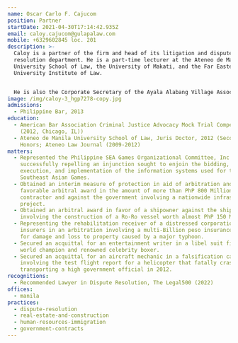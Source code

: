 ```yaml
---
name: Oscar Carlo F. Cajucom
position: Partner
startDate: 2021-04-30T17:14:42.935Z
email: caloy.cajucom@gulapalaw.com
mobile: +6329602845 loc. 201
description: >-
  Caloy is a partner of the firm and head of its litigation and dispute
  resolution department. He is a part-time lecturer at the Ateneo de Manila
  University School of Law, the University of Makati, and the Far Eastern
  University Institute of Law.


  He is also the Corporate Secretary of the Ayala Alabang Village Association, Inc. and a member of the Philippine Dispute Resolution Center, Inc. (PDRCI)
image: /img/caloy-3_hgp7278-copy.jpg
admissions:
  - Philippine Bar, 2013
education:
  - American Bar Association Criminal Justice Advocacy Mock Trial Competition
    (2012, Chicago, IL))
  - Ateneo de Manila University School of Law, Juris Doctor, 2012 (Second
    Honors; Ateneo Law Journal (2009-2012)
matters:
  - Represented the Philippine SEA Games Organizational Committee, Inc. in
    successfully repelling an injunction sought to enjoin the bidding, award,
    execution, and implementation of the information systems used for the 2019
    Southeast Asian Games.
  - Obtained an interim measure of protection in aid of arbitration and a
    favorable arbitral award in the amount of more than PhP 800 Million for a
    contractor and against the government involving a nationwide infrastructure
    project.
  - Obtained an arbitral award in favor of a shipowner against the shipbuilder
    involving the construction of a Ro-Ro vessel worth almost PhP 150 Million.
  - Representing the rehabilitation receiver of a distressed corporation against
    insurers in an arbitration involving a multi-Billion peso insurance claim
    for damage and loss to property caused by a major typhoon.
  - Secured an acquittal for an entertainment writer in a libel suit filed by a
    world champion and renowned celebrity boxer.
  - Secured an acquittal for an aircraft mechanic in a falsification case
    involving the test flight report for a helicopter that fatally crashed while
    transporting a high government official in 2012.
recognitions:
  - Recommended Lawyer in Dispute Resolution, The Legal500 (2022)
offices:
  - manila
practices:
  - dispute-resolution
  - real-estate-and-construction
  - human-resources-immigration
  - government-contracts
---
```


